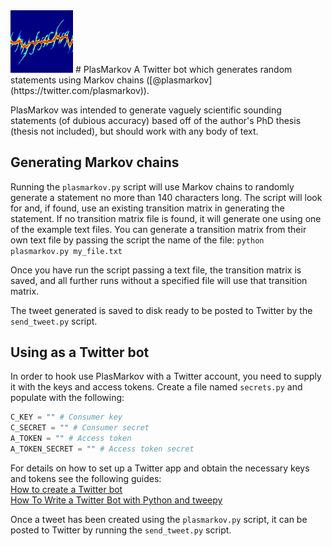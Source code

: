 <img src="plasmarkov_icon.jpeg" alt="PlasMarkov logo" title="PlasMarkov logo" width="100"/>
# PlasMarkov
A Twitter bot which generates random statements using Markov chains ([@plasmarkov](https://twitter.com/plasmarkov)).

PlasMarkov was intended to generate vaguely scientific sounding statements (of dubious accuracy) based off of the author's PhD thesis (thesis not included), but should work with any body of text.

## Generating Markov chains
Running the `plasmarkov.py` script will use Markov chains to randomly generate a statement no more than 140 characters long. The script will look for and, if found, use an existing transition matrix in generating the statement. If no transition matrix file is found, it will generate one using one of the example text files. You can generate a transition matrix from their own text file by passing the script the name of the file: `python plasmarkov.py my_file.txt`

Once you have run the script passing a text file, the transition matrix is saved, and all further runs without a specified file will use that transition matrix.

The tweet generated is saved to disk ready to be posted to Twitter by the `send_tweet.py` script.

## Using as a Twitter bot
In order to hook use PlasMarkov with a Twitter account, you need to supply it with the keys and access tokens. Create a file named `secrets.py` and populate with the following:
```python
C_KEY = "" # Consumer key
C_SECRET = "" # Consumer secret
A_TOKEN = "" # Access token
A_TOKEN_SECRET = "" # Access token secret
```
For details on how to set up a Twitter app and obtain the necessary keys and tokens see the following guides:  
    [How to create a Twitter bot](http://blog.mollywhite.net/twitter-bots-pt2/)  
    [How To Write a Twitter Bot with Python and tweepy](http://www.dototot.com/how-to-write-a-twitter-bot-with-python-and-tweepy/)

Once a tweet has been created using the `plasmarkov.py` script, it can be posted to Twitter by running the `send_tweet.py` script.
